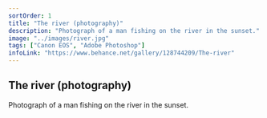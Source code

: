 ```yaml
---
sortOrder: 1
title: "The river (photography)"
description: "Photograph of a man fishing on the river in the sunset."
image: "../images/river.jpg"
tags: ["Canon EOS", "Adobe Photoshop"]
infoLink: "https://www.behance.net/gallery/128744209/The-river"
---
```


## The river (photography)

Photograph of a man fishing on the river in the sunset.
